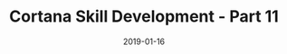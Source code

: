 ---
date: 2019-01-16
title: Cortana Skill Development - Part 11
video_id: SEsrgC8S0Vg
description: Working with LUIS, Microsoft's Language Understanding, and Cortana
categories:
  - Microsoft-Cortana
resources:
  - name: Source code
    link: https://github.com/skilltemplates/
  - name: Dabble Lab
    link: https://dabblelab.com
type: Video
set: cortana-development-101
set_order: 11
---